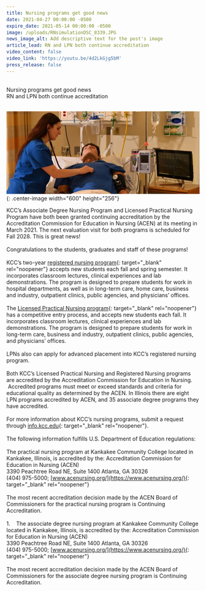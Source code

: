 ```yaml
---
title: Nursing programs get good news
date: 2021-04-27 00:00:00 -0500
expire_date: 2021-05-14 00:00:00 -0500
image: /uploads/RNsimulationDSC_8339.JPG
news_image_alt: Add descriptive text for the post's image
article_lead: RN and LPN both continue accreditation
video_content: false
video_link: 'https://youtu.be/4d2LkGjg5bM'
press_release: false
---
```

<br>Nursing programs get good news<br>RN and LPN both continue accreditation

<br>![](/uploads/Silvey-Action-600x256-DSC_4440.jpg){: .center-image width="600" height="256"}

KCC’s Associate Degree Nursing Program and Licensed Practical Nursing Program have both been granted continuing accreditation by the Accreditation Commission for Education in Nursing (ACEN) at its meeting in March 2021. The next evaluation visit for both programs is scheduled for Fall 2028. This is great news\!&nbsp;<br><br>Congratulations to the students, graduates and staff of these programs\!<br><br>KCC’s two-year [registered nursing program](http://kcc.smartcatalogiq.com/en/2021-2022/Academic-Catalog/Programs-of-Study-by-Area/Health-Careers/Nursing-Registered-AAS){: target="_blank" rel="noopener"} accepts new students each fall and spring semester. It incorporates classroom lectures, clinical experiences and lab demonstrations. The program is designed to prepare students for work in hospital departments, as well as in long-term care, home care, business and industry, outpatient clinics, public agencies, and physicians’ offices.&nbsp;<br><br>The [Licensed Practical Nursing program](https://kcc.smartcatalogiq.com/2021-2022/Academic-Catalog/Programs-of-Study-by-Area/Health-Careers/Nursing-Practical-Advanced-Certificate){: target="_blank" rel="noopener"} has a competitive entry process, and accepts new students each fall. It incorporates classroom lectures, clinical experiences and lab demonstrations. The program is designed to prepare students for work in long-term care, business and industry, outpatient clinics, public agencies, and physicians’ offices.&nbsp;<br><br>LPNs also can apply for advanced placement into KCC’s registered nursing program.<br><br>Both KCC’s Licensed Practical Nursing and Registered Nursing programs are accredited by the Accreditation Commission for Education in Nursing. &nbsp;Accredited programs must meet or exceed standards and criteria for educational quality as determined by the ACEN. In Illinois there are eight LPN programs accredited by ACEN, and 35 associate degree programs they have accredited.<br><br>For more information about KCC’s nursing programs, submit a request through [info.kcc.edu](https://info.kcc.edu/){: target="_blank" rel="noopener"}.<br><br>The following information fulfills U.S. Department of Education regulations:<br><br>The practical nursing program at Kankakee Community College located in Kankakee, Illinois, is accredited by the: Accreditation Commission for Education in Nursing (ACEN)<br>3390 Peachtree Road NE, Suite 1400 Atlanta, GA 30326<br>(404) 975-5000; [www.acenursing.org/](https://www.acenursing.org/){: target="_blank" rel="noopener"}<br><br>The most recent accreditation decision made by the ACEN Board of Commissioners for the practical nursing program is Continuing Accreditation.<br><br>1\. &nbsp; &nbsp;The associate degree nursing program at Kankakee Community College located in Kankakee, Illinois, is accredited by the: Accreditation Commission for Education in Nursing (ACEN)<br>3390 Peachtree Road NE, Suite 1400 Atlanta, GA 30326<br>(404) 975-5000; [www.acenursing.org/](https://www.acenursing.org/){: target="_blank" rel="noopener"}<br><br>The most recent accreditation decision made by the ACEN Board of Commissioners for the associate degree nursing program is Continuing Accreditation.

<br>&nbsp;
